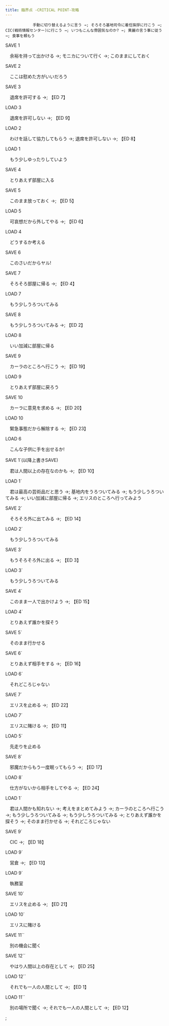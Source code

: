 ```yaml
---
title: 臨界点 -CRITICAL POINT-攻略
---
```


                手動に切り替えるように言う →; そろそろ基地司令に着任挨拶に行こう →; CIC(戦術情報センター)に行こう →; いつもこんな雰囲気なのか? →; 黄麗の言う事に従う →; 食事を頼もう

SAVE 1

　余裕を持って出かける →; モニカについて行く →; このままにしておく

SAVE 2

　ここは慰めた方がいいだろう

SAVE 3

　退席を許可する →; 【ED 7】



LOAD 3

　退席を許可しない →; 【ED 9】



LOAD 2

　わけを話して協力してもらう →; 退席を許可しない →; 【ED 8】



LOAD 1

　もう少しゆったりしていよう

SAVE 4

　とりあえず部屋に入る

SAVE 5

　このまま放っておく →; 【ED 5】



LOAD 5

　可哀想だから外してやる →; 【ED 6】



LOAD 4

　どうするか考える

SAVE 6

　このさいだからヤル!

SAVE 7

　そろそろ部屋に帰る →; 【ED 4】



LOAD 7

　もう少しうろついてみる

SAVE 8

　もう少しうろついてみる →; 【ED 2】



LOAD 8

　いい加減に部屋に帰る

SAVE 9

　カーラのところへ行こう →; 【ED 19】



LOAD 9

　とりあえず部屋に戻ろう

SAVE 10

　カーラに意見を求める →; 【ED 20】



LOAD 10

　緊急事態だから解除する →; 【ED 23】



LOAD 6

　こんな子供に手を出せるか!

SAVE 1&acute;(以降上書きSAVE)

　君は人間以上の存在なのかも →; 【ED 10】



LOAD 1&acute;

　君は最高の芸術品だと思う →; 基地内をうろついてみる →; もう少しうろついてみる →; いい加減に部屋に帰る →; エリスのところへ行ってみよう

SAVE 2&acute;

　そろそろ外に出てみる →; 【ED 14】



LOAD 2&acute;

　もう少しうろついてみる

SAVE 3&acute;

　もうそろそろ外に出る →; 【ED 3】



LOAD 3&acute;

　もう少しうろついてみる

SAVE 4&acute;

　このまま一人で出かけよう →; 【ED 15】



LOAD 4&acute;

　とりあえず誰かを探そう

SAVE 5&acute;

　そのまま行かせる

SAVE 6&acute;

　とりあえず相手をする →; 【ED 16】



LOAD 6&acute;

　それどころじゃない

SAVE 7&acute;

　エリスを止める →; 【ED 22】



LOAD 7&acute;

　エリスに賭ける →; 【ED 11】



LOAD 5&acute;

　先走りを止める

SAVE 8&acute;

　邪魔だからもう一度眠ってもらう →; 【ED 17】



LOAD 8&acute;

　仕方がないから相手をしてやる →; 【ED 24】



LOAD 1&acute;

　君は人間かも知れない →; 考えをまとめてみよう →; カーラのところへ行こう →; もう少しうろついてみる →; もう少しうろついてみる →; とりあえず誰かを探そう →; そのまま行かせる →; それどころじゃない

SAVE 9&acute;

　CIC →; 【ED 18】



LOAD 9&acute;

　営倉 →; 【ED 13】



LOAD 9&acute;

　執務室

SAVE 10&acute;

　エリスを止める →; 【ED 21】



LOAD 10&acute;

　エリスに賭ける

SAVE 11&acute;&acute;

　別の機会に聞く

SAVE 12&acute;&acute;

　やはり人間以上の存在として →; 【ED 25】



LOAD 12&acute;&acute;

　それでも一人の人間として →; 【ED 1】



LOAD 11&acute;&acute;

　別の場所で聞く →; それでも一人の人間として →; 【ED 12】

 ;


              
